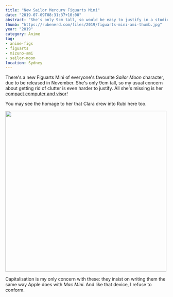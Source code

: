 ```yaml
---
title: "New Sailor Mercury Figuarts Mini"
date: "2019-07-09T08:31:37+10:00"
abstract: "She’s only 9cm tall, so would be easy to justify in a studio apartment... right?"
thumb: "https://rubenerd.com/files/2019/figuarts-mini-ami-thumb.jpg"
year: "2019"
category: Anime
tag:
- anime-figs
- figuarts
- mizuno-ami
- sailor-moon
location: Sydney
---
```

There's a new Figuarts Mini of everyone's favourite *Sailor Moon* character, due to be released in November. She's only 9cm tall, so my usual concern about getting rid of clutter is even harder to justify. All she's missing is her [compact computer and visor](https://duckduckgo.com/?q=sailor+mercury+portable+computer&iar=images&iax=images&ia=images "DuckDuckGo image search for her portable computer")!

You may see the homage to her that Clara drew into Rubi here too.

<p><img src="https://rubenerd.com/files/2019/figuarts-mini-ami@1x.jpg" srcset="https://rubenerd.com/files/2019/figuarts-mini-ami@1x.jpg 1x, https://rubenerd.com/files/2019/figuarts-mini-ami@2x.jpg 2x" alt="" style="width:500px" /></p>

Capitalisation is my only concern with these: they insist on writing them the same way Apple does with *Mac Mini*. And like that device, I refuse to conform.

